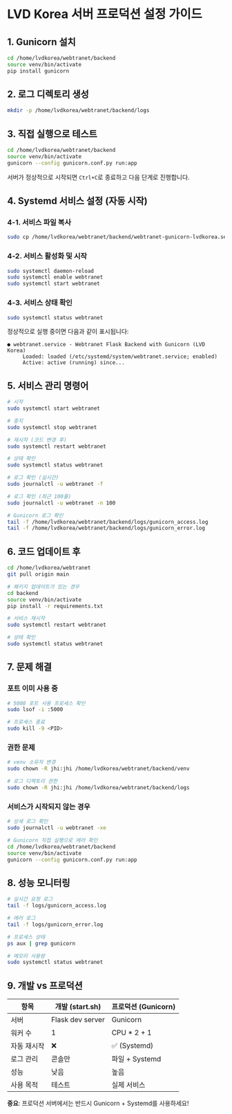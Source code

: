 # LVD Korea 서버 프로덕션 설정 가이드

## 1. Gunicorn 설치

```bash
cd /home/lvdkorea/webtranet/backend
source venv/bin/activate
pip install gunicorn
```

## 2. 로그 디렉토리 생성

```bash
mkdir -p /home/lvdkorea/webtranet/backend/logs
```

## 3. 직접 실행으로 테스트

```bash
cd /home/lvdkorea/webtranet/backend
source venv/bin/activate
gunicorn --config gunicorn.conf.py run:app
```

서버가 정상적으로 시작되면 `Ctrl+C`로 종료하고 다음 단계로 진행합니다.

## 4. Systemd 서비스 설정 (자동 시작)

### 4-1. 서비스 파일 복사

```bash
sudo cp /home/lvdkorea/webtranet/backend/webtranet-gunicorn-lvdkorea.service /etc/systemd/system/webtranet.service
```

### 4-2. 서비스 활성화 및 시작

```bash
sudo systemctl daemon-reload
sudo systemctl enable webtranet
sudo systemctl start webtranet
```

### 4-3. 서비스 상태 확인

```bash
sudo systemctl status webtranet
```

정상적으로 실행 중이면 다음과 같이 표시됩니다:
```
● webtranet.service - Webtranet Flask Backend with Gunicorn (LVD Korea)
     Loaded: loaded (/etc/systemd/system/webtranet.service; enabled)
     Active: active (running) since...
```

## 5. 서비스 관리 명령어

```bash
# 시작
sudo systemctl start webtranet

# 중지
sudo systemctl stop webtranet

# 재시작 (코드 변경 후)
sudo systemctl restart webtranet

# 상태 확인
sudo systemctl status webtranet

# 로그 확인 (실시간)
sudo journalctl -u webtranet -f

# 로그 확인 (최근 100줄)
sudo journalctl -u webtranet -n 100

# Gunicorn 로그 확인
tail -f /home/lvdkorea/webtranet/backend/logs/gunicorn_access.log
tail -f /home/lvdkorea/webtranet/backend/logs/gunicorn_error.log
```

## 6. 코드 업데이트 후

```bash
cd /home/lvdkorea/webtranet
git pull origin main

# 패키지 업데이트가 있는 경우
cd backend
source venv/bin/activate
pip install -r requirements.txt

# 서비스 재시작
sudo systemctl restart webtranet

# 상태 확인
sudo systemctl status webtranet
```

## 7. 문제 해결

### 포트 이미 사용 중

```bash
# 5000 포트 사용 프로세스 확인
sudo lsof -i :5000

# 프로세스 종료
sudo kill -9 <PID>
```

### 권한 문제

```bash
# venv 소유자 변경
sudo chown -R jhi:jhi /home/lvdkorea/webtranet/backend/venv

# 로그 디렉토리 권한
sudo chown -R jhi:jhi /home/lvdkorea/webtranet/backend/logs
```

### 서비스가 시작되지 않는 경우

```bash
# 상세 로그 확인
sudo journalctl -u webtranet -xe

# Gunicorn 직접 실행으로 에러 확인
cd /home/lvdkorea/webtranet/backend
source venv/bin/activate
gunicorn --config gunicorn.conf.py run:app
```

## 8. 성능 모니터링

```bash
# 실시간 요청 로그
tail -f logs/gunicorn_access.log

# 에러 로그
tail -f logs/gunicorn_error.log

# 프로세스 상태
ps aux | grep gunicorn

# 메모리 사용량
sudo systemctl status webtranet
```

## 9. 개발 vs 프로덕션

| 항목 | 개발 (start.sh) | 프로덕션 (Gunicorn) |
|------|----------------|-------------------|
| 서버 | Flask dev server | Gunicorn |
| 워커 수 | 1 | CPU * 2 + 1 |
| 자동 재시작 | ❌ | ✅ (Systemd) |
| 로그 관리 | 콘솔만 | 파일 + Systemd |
| 성능 | 낮음 | 높음 |
| 사용 목적 | 테스트 | 실제 서비스 |

**중요**: 프로덕션 서버에서는 반드시 Gunicorn + Systemd를 사용하세요!
